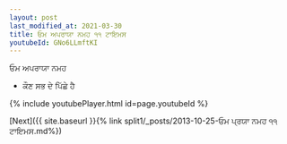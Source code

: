 ```yaml
---
layout: post
last_modified_at: 2021-03-30
title: ਓਮ ਅਪਰਾਯਾ ਨਮਹ ੧੧ ਟਾਇਮਸ
youtubeId: GNo6LLmftKI
---
```

 
 
 ਓਮ ਅਪਰਾਯਾ ਨਮਹ  
 
 -  ਕੌਣ ਸਭ ਦੇ ਪਿੱਛੇ ਹੈ 
 
  
 
  
 
 
 
 
 
 


{% include youtubePlayer.html id=page.youtubeId %}
 
[Next]({{ site.baseurl }}{% link  split1/_posts/2013-10-25-ਓਮ ਪ੍ਰਯਾ ਨਮਹ ੧੧ ਟਾਇਮਸ.md%})
 
